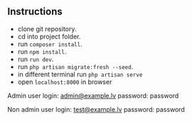 
## Instructions
- clone git repository.
- cd into project folder.
- run `composer install`.
- run `npm install`.
- run `run dev`.
- run `php artisan migrate:fresh --seed`.
- in different terminal run `php artisan serve`
- open `localhost:8000` in browser

Admin user
login: admin@example.lv
password: password

Non admin user
login: test@example.lv
password: password
